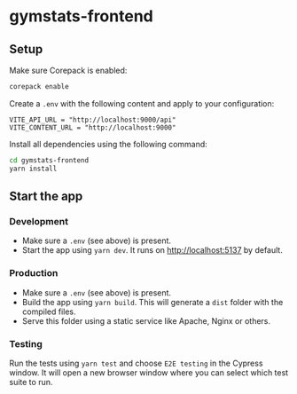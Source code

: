 # gymstats-frontend
## Setup
Make sure Corepack is enabled:

```bash
corepack enable
```

Create a `.env` with the following content and apply to your configuration:

```dotenv
VITE_API_URL = "http://localhost:9000/api"
VITE_CONTENT_URL = "http://localhost:9000"
```

Install all dependencies using the following command:
```bash
cd gymstats-frontend
yarn install
```

## Start the app

### Development
- Make sure a `.env` (see above) is present.
- Start the app using `yarn dev`. It runs on <http://localhost:5137> by default.

### Production
- Make sure a `.env` (see above) is present.
- Build the app using `yarn build`. This will generate a `dist` folder with the compiled files.
- Serve this folder using a static service like Apache, Nginx or others.

### Testing
Run the tests using `yarn test` and choose `E2E testing` in the Cypress window. It will open a new browser window where you can select which test suite to run.